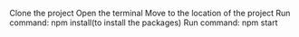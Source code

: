 Clone the project
Open the terminal
Move to the location of the project
Run command: npm install(to install the packages)
Run command: npm start
